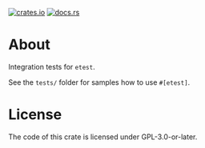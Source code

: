 [![crates.io][crates-badge]][crates-url]
[![docs.rs][docs-badge]][docs-url]

[crates-badge]:    https://img.shields.io/crates/v/etest-tests.svg
[crates-url]:      https://crates.io/crates/etest-tests
[docs-badge]:      https://img.shields.io/docsrs/etest-tests/latest
[docs-url]:        https://docs.rs/etest-tests/latest/etest-tests/index.html

# About

Integration tests for `etest`.

See the `tests/` folder for samples how to use `#[etest]`.


# License

The code of this crate is licensed under GPL-3.0-or-later.
